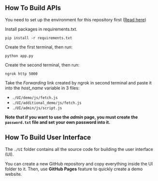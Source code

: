## How To Build APIs

You need to set up the environment for this repository first ([Read here](./README.md))

Install packages in requirements.txt.
```
pip install -r requirements.txt
```
Create the first terminal, then run:
```
python app.py
```
Create the second terminal, then run:
```
ngrok http 5000
```

Take the *Forwarding* link created by ngrok in second terminal and paste it into the *host_name* variable in 3 files:
- `./UI/demo/js/fetch.js`
- `./UI/additional_demo/js/fetch.js`
- `./UI/admin/js/script.js`

**Note that if you want to use the *admin* page, you must create the `password.txt` file and set your own password into it.**

## How To Build User Interface

The `./UI` folder contains all the source code for building the user interface (UI).

You can create a new GitHub repository and copy everything inside the UI folder to it. 
Then, use **GitHub Pages** feature to quickly create a demo website.